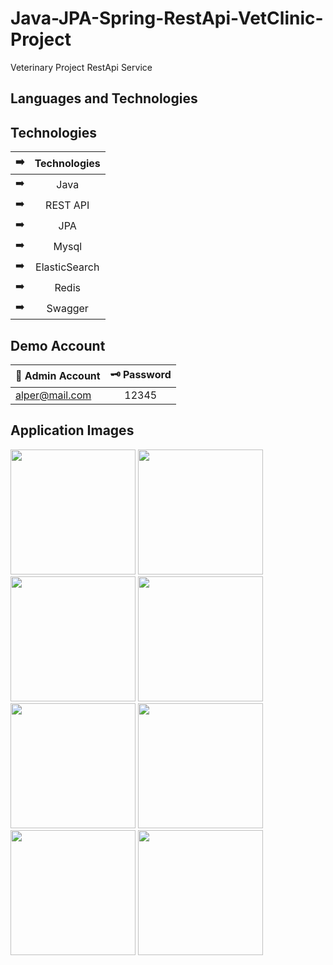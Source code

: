 # Java-JPA-Spring-RestApi-VetClinic-Project


Veterinary Project RestApi Service

## Languages and Technologies 


## Technologies
| :arrow_right:| Technologies  | 
| ------------- |:-------------:|
| :arrow_right: | Java  | 
| :arrow_right:| REST API   | 
| :arrow_right: |JPA  | 
| :arrow_right: | Mysql | 
| :arrow_right:| ElasticSearch | 
| :arrow_right: |Redis | 
| :arrow_right: |Swagger | 

## Demo Account

| 🔐 Admin Account | 🗝️ Password |
| ------------- |:-------------:|
| alper@mail.com	 | 12345 |


## Application Images
<p>
<a href="https://github.com/aalperyilmaz/Java-JPA-Spring-RestApi-VetClinic-Project/blob/main/screeshots/Veteriner%20Klinik%20Rest%20Servisi_00002.jpg" width="200" target="_blank">
<img src="https://github.com/aalperyilmaz/Java-JPA-Spring-RestApi-VetClinic-Project/blob/main/screeshots/Veteriner%20Klinik%20Rest%20Servisi_00002.jpg" width="200" style="max-width:100%;"></a>  

<a href="https://github.com/aalperyilmaz/Java-JPA-Spring-RestApi-VetClinic-Project/blob/main/screeshots/Veteriner%20Klinik%20Rest%20Servisi_00003.jpg" width="200" target="_blank">
<img src="https://github.com/aalperyilmaz/Java-JPA-Spring-RestApi-VetClinic-Project/blob/main/screeshots/Veteriner%20Klinik%20Rest%20Servisi_00003.jpg" width="200" style="max-width:100%;"></a>
  
<a href="https://github.com/aalperyilmaz/Java-JPA-Spring-RestApi-VetClinic-Project/blob/main/screeshots/Veteriner%20Klinik%20Rest%20Servisi_00004.jpg" width="200" target="_blank">
<img src="https://github.com/aalperyilmaz/Java-JPA-Spring-RestApi-VetClinic-Project/blob/main/screeshots/Veteriner%20Klinik%20Rest%20Servisi_00004.jpg" width="200" style="max-width:100%;"></a>
    
<a href="https://github.com/aalperyilmaz/Java-JPA-Spring-RestApi-VetClinic-Project/blob/main/screeshots/Veteriner%20Klinik%20Rest%20Servisi_00005.jpg" width="200" target="_blank">
<img src="https://github.com/aalperyilmaz/Java-JPA-Spring-RestApi-VetClinic-Project/blob/main/screeshots/Veteriner%20Klinik%20Rest%20Servisi_00005.jpg" width="200" style="max-width:100%;"></a>
  
  
<a href="https://github.com/aalperyilmaz/Java-JPA-Spring-RestApi-VetClinic-Project/blob/main/screeshots/Veteriner%20Klinik%20Rest%20Servisi_00006.jpg" width="200" target="_blank">
<img src="https://github.com/aalperyilmaz/Java-JPA-Spring-RestApi-VetClinic-Project/blob/main/screeshots/Veteriner%20Klinik%20Rest%20Servisi_00006.jpg" width="200" style="max-width:100%;"></a>
  
<a href="https://github.com/aalperyilmaz/Java-JPA-Spring-RestApi-VetClinic-Project/blob/main/screeshots/Veteriner%20Klinik%20Rest%20Servisi_00007.jpg" width="200" target="_blank">
<img src="https://github.com/aalperyilmaz/Java-JPA-Spring-RestApi-VetClinic-Project/blob/main/screeshots/Veteriner%20Klinik%20Rest%20Servisi_00007.jpg" width="200" style="max-width:100%;">
  </a>
 
<a href="https://github.com/aalperyilmaz/Java-JPA-Spring-RestApi-VetClinic-Project/blob/main/screeshots/Veteriner%20Klinik%20Rest%20Servisi_00008.jpg" width="200" target="_blank">
<img src="https://github.com/aalperyilmaz/Java-JPA-Spring-RestApi-VetClinic-Project/blob/main/screeshots/Veteriner%20Klinik%20Rest%20Servisi_00008.jpg" width="200" style="max-width:100%;"></a>
  
<a href="https://github.com/aalperyilmaz/Java-JPA-Spring-RestApi-VetClinic-Project/blob/main/screeshots/Veteriner%20Klinik%20Rest%20Servisi_00009.jpg" width="200" target="_blank">
<img src="https://github.com/aalperyilmaz/Java-JPA-Spring-RestApi-VetClinic-Project/blob/main/screeshots/Veteriner%20Klinik%20Rest%20Servisi_00009.jpg" width="200" style="max-width:100%;"></a>
  

  

</p>
